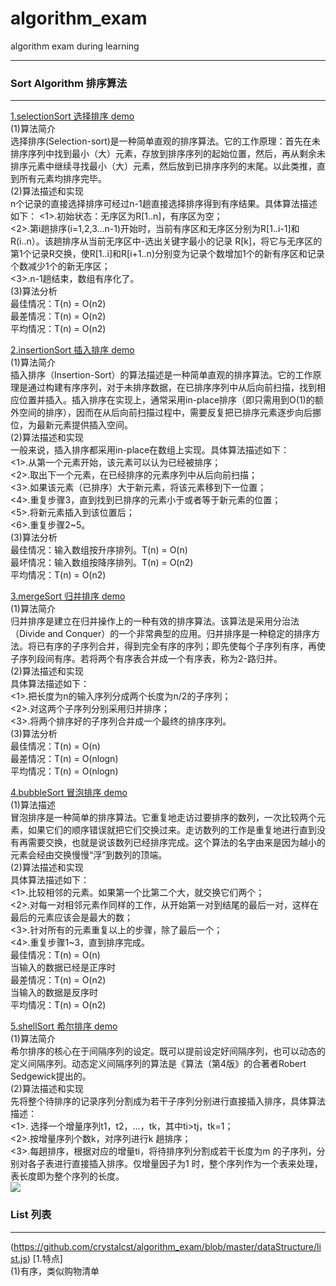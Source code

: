 # algorithm_exam
algorithm exam during learning
* * *
### Sort Algorithm 排序算法
---------------------------------------
[1.selectionSort 选择排序 demo](https://github.com/crystalcst/algorithm_exam/blob/master/sort/selectionSort.js)<br/>
(1)算法简介<br/>
选择排序(Selection-sort)是一种简单直观的排序算法。它的工作原理：首先在未排序序列中找到最小（大）元素，存放到排序序列的起始位置，然后，再从剩余未排序元素中继续寻找最小（大）元素，然后放到已排序序列的末尾。以此类推，直到所有元素均排序完毕。<br/>
(2)算法描述和实现<br/>
n个记录的直接选择排序可经过n-1趟直接选择排序得到有序结果。具体算法描述如下：
<1>.初始状态：无序区为R[1..n]，有序区为空；<br/>
<2>.第i趟排序(i=1,2,3…n-1)开始时，当前有序区和无序区分别为R[1..i-1]和R(i..n）。该趟排序从当前无序区中-选出关键字最小的记录 R[k]，将它与无序区的第1个记录R交换，使R[1..i]和R[i+1..n)分别变为记录个数增加1个的新有序区和记录个数减少1个的新无序区；<br/>
<3>.n-1趟结束，数组有序化了。<br/>
(3)算法分析<br/>
最佳情况：T(n) = O(n2)<br/>
最差情况：T(n) = O(n2)<br/>
平均情况：T(n) = O(n2)<br/>

[2.insertionSort 插入排序 demo](https://github.com/crystalcst/algorithm_exam/blob/master/sort/insersionSort.js)<br/>
(1)算法简介<br/>
插入排序（Insertion-Sort）的算法描述是一种简单直观的排序算法。它的工作原理是通过构建有序序列，对于未排序数据，在已排序序列中从后向前扫描，找到相应位置并插入。插入排序在实现上，通常采用in-place排序（即只需用到O(1)的额外空间的排序），因而在从后向前扫描过程中，需要反复把已排序元素逐步向后挪位，为最新元素提供插入空间。<br/>
(2)算法描述和实现<br/>
一般来说，插入排序都采用in-place在数组上实现。具体算法描述如下：<br/>
<1>.从第一个元素开始，该元素可以认为已经被排序；<br/>
<2>.取出下一个元素，在已经排序的元素序列中从后向前扫描；<br/>
<3>.如果该元素（已排序）大于新元素，将该元素移到下一位置；<br/>
<4>.重复步骤3，直到找到已排序的元素小于或者等于新元素的位置；<br/>
<5>.将新元素插入到该位置后；<br/>
<6>.重复步骤2~5。<br/>
(3)算法分析<br/>
最佳情况：输入数组按升序排列。T(n) = O(n)<br/>
最坏情况：输入数组按降序排列。T(n) = O(n2)<br/>
平均情况：T(n) = O(n2)<br/>

[3.mergeSort 归并排序 demo](https://github.com/crystalcst/algorithm_exam/blob/master/sort/mergeSort.js)<br/>
(1)算法简介<br/>
归并排序是建立在归并操作上的一种有效的排序算法。该算法是采用分治法（Divide and Conquer）的一个非常典型的应用。归并排序是一种稳定的排序方法。将已有序的子序列合并，得到完全有序的序列；即先使每个子序列有序，再使子序列段间有序。若将两个有序表合并成一个有序表，称为2-路归并。<br/>
(2)算法描述和实现<br/>
具体算法描述如下：<br/>
<1>.把长度为n的输入序列分成两个长度为n/2的子序列；<br/>
<2>.对这两个子序列分别采用归并排序；<br/>
<3>.将两个排序好的子序列合并成一个最终的排序序列。<br/>
(3)算法分析<br/>
最佳情况：T(n) = O(n)<br/>
最差情况：T(n) = O(nlogn)<br/>
平均情况：T(n) = O(nlogn)<br/>

[4.bubbleSort 冒泡排序 demo](https://github.com/crystalcst/algorithm_exam/blob/master/sort/bubbleSort.js)<br/>
(1)算法描述<br/>
冒泡排序是一种简单的排序算法。它重复地走访过要排序的数列，一次比较两个元素，如果它们的顺序错误就把它们交换过来。走访数列的工作是重复地进行直到没有再需要交换，也就是说该数列已经排序完成。这个算法的名字由来是因为越小的元素会经由交换慢慢“浮”到数列的顶端。<br/>
(2)算法描述和实现<br/>
具体算法描述如下：<br/>
<1>.比较相邻的元素。如果第一个比第二个大，就交换它们两个；<br/>
<2>.对每一对相邻元素作同样的工作，从开始第一对到结尾的最后一对，这样在最后的元素应该会是最大的数；<br/>
<3>.针对所有的元素重复以上的步骤，除了最后一个；<br/>
<4>.重复步骤1~3，直到排序完成。<br/>
最佳情况：T(n) = O(n)<br/>
当输入的数据已经是正序时<br/>
最差情况：T(n) = O(n2)<br/>
当输入的数据是反序时<br/>
平均情况：T(n) = O(n2)<br/>

[5.shellSort 希尔排序 demo](https://github.com/crystalcst/algorithm_exam/blob/master/sort/shellSort.js)<br/>
(1)算法简介<br/>
希尔排序的核心在于间隔序列的设定。既可以提前设定好间隔序列，也可以动态的定义间隔序列。动态定义间隔序列的算法是《算法（第4版》的合著者Robert Sedgewick提出的。<br/>
(2)算法描述和实现<br/>
先将整个待排序的记录序列分割成为若干子序列分别进行直接插入排序，具体算法描述：<br/>
<1>. 选择一个增量序列t1，t2，…，tk，其中ti>tj，tk=1；<br/>
<2>.按增量序列个数k，对序列进行k 趟排序；<br/>
<3>.每趟排序，根据对应的增量ti，将待排序列分割成若干长度为m 的子序列，分别对各子表进行直接插入排序。仅增量因子为1 时，整个序列作为一个表来处理，表长度即为整个序列的长度。<br/>
<img src="http://jbcdn2.b0.upaiyun.com/2016/09/ef9f6744ceba18ec7e9e1ae15f4f92e1.jpeg">

### List 列表
---------------------------------------
(https://github.com/crystalcst/algorithm_exam/blob/master/dataStructure/list.js)
[1.特点]</br>
(1)有序，类似购物清单